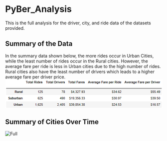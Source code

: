 # PyBer_Analysis
This is the full analysis for the driver, city, and ride data of the datasets provided.

## Summary of the Data
In the summary data shown below, the more rides occur in Urban Cities, while the least number of rides occur in the Rural cities. However, the average fare per ride is less in Urban cities due to the high number of rides.
Rural cities also have the least number of drivers which leads to a higher average fare per driver price.
![Data Summary](https://github.com/natrockwood/PyBer_Analysis/blob/master/Summary%20Data.PNG)

## Summary of Cities Over Time
![Full]()
